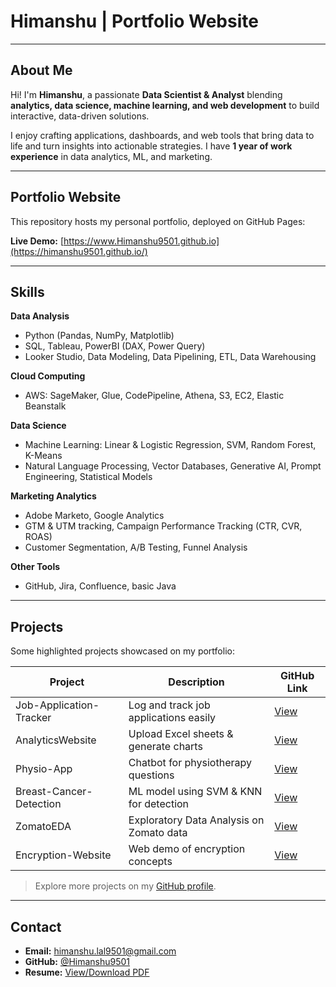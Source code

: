 # Himanshu | Portfolio Website

---

## About Me

Hi! I'm **Himanshu**, a passionate **Data Scientist & Analyst** blending **analytics, data science, machine learning, and web development** to build interactive, data-driven solutions.  

I enjoy crafting applications, dashboards, and web tools that bring data to life and turn insights into actionable strategies. I have **1 year of work experience** in data analytics, ML, and marketing.

---

## Portfolio Website

This repository hosts my personal portfolio, deployed on GitHub Pages:

**Live Demo:** [https://www.Himanshu9501.github.io](https://himanshu9501.github.io/)  

---

## Skills

**Data Analysis**  
- Python (Pandas, NumPy, Matplotlib)  
- SQL, Tableau, PowerBI (DAX, Power Query)  
- Looker Studio, Data Modeling, Data Pipelining, ETL, Data Warehousing  

**Cloud Computing**  
- AWS: SageMaker, Glue, CodePipeline, Athena, S3, EC2, Elastic Beanstalk  

**Data Science**  
- Machine Learning: Linear & Logistic Regression, SVM, Random Forest, K-Means  
- Natural Language Processing, Vector Databases, Generative AI, Prompt Engineering, Statistical Models  

**Marketing Analytics**  
- Adobe Marketo, Google Analytics  
- GTM & UTM tracking, Campaign Performance Tracking (CTR, CVR, ROAS)  
- Customer Segmentation, A/B Testing, Funnel Analysis  

**Other Tools**  
- GitHub, Jira, Confluence, basic Java

---

## Projects

Some highlighted projects showcased on my portfolio:

| Project | Description | GitHub Link |
|---------|-------------|------------|
| Job-Application-Tracker | Log and track job applications easily | [View](https://github.com/Himanshu9501/Job-Application-Tracker) |
| AnalyticsWebsite | Upload Excel sheets & generate charts | [View](https://github.com/Himanshu9501/AnalyticsWebsite) |
| Physio-App | Chatbot for physiotherapy questions | [View](https://github.com/Himanshu9501/Physio-App) |
| Breast-Cancer-Detection | ML model using SVM & KNN for detection | [View](https://github.com/Himanshu9501/Breast-Cancer-Detection) |
| ZomatoEDA | Exploratory Data Analysis on Zomato data | [View](https://github.com/Himanshu9501/ZomatoEDA) |
| Encryption-Website | Web demo of encryption concepts | [View](https://github.com/Himanshu9501/Encryption-Website) |

> Explore more projects on my [GitHub profile](https://github.com/Himanshu9501).

---

## Contact

- **Email:** [himanshu.lal9501@gmail.com](mailto:himanshu.lal9501@gmail.com)  
- **GitHub:** [@Himanshu9501](https://github.com/Himanshu9501)  
- **Resume:** [View/Download PDF](https://github.com/Himanshu9501/Himanshu9501.github.io/blob/main/assets/HimanshuResume.pdf)

